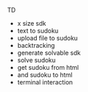 TD

- x size sdk
- text to sudoku
- upload file to sudoku
- backtracking
- generate solvable sdk
- solve sudoku
- get sudoku from html
- and sudoku to html
- terminal interaction 